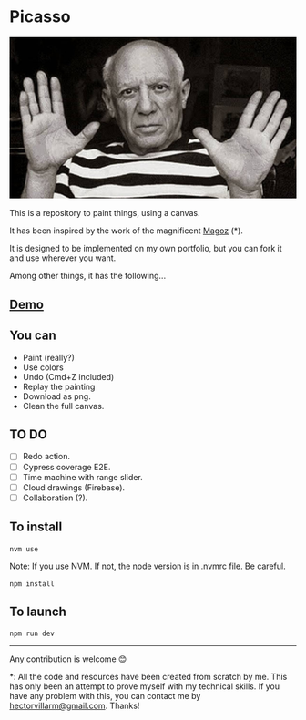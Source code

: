 # Picasso

<img src="./static/logo.jpg"/>

This is a repository to paint things, using a canvas.

It has been inspired by the work of the magnificent [Magoz](https://magoz.studio/#selected-work) (*).

It is designed to be implemented on my own portfolio, but you can fork it and use wherever you want.

Among other things, it has the following...

## [Demo](https://picassopaint.netlify.com/#/)

## You can

- Paint (really?)
- Use colors
- Undo (Cmd+Z included)
- Replay the painting
- Download as png.
- Clean the full canvas.

## TO DO
- [ ] Redo action.
- [ ] Cypress coverage E2E.
- [ ] Time machine with range slider.
- [ ] Cloud drawings (Firebase).
- [ ] Collaboration (?).

## To install
```
nvm use
```
Note: If you use NVM. If not, the node version is in .nvmrc file. Be careful.

```
npm install
```

## To launch

```
npm run dev
```

---

Any contribution is welcome 😊

*: All the code and resources have been created from scratch by me. This has only been an attempt to prove myself with my technical skills. 
If you have any problem with this, you can contact me by [hectorvillarm@gmail.com](mailto://hectorvillarm@gmail.com). Thanks!